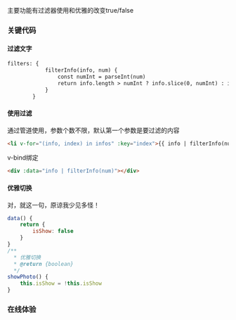 主要功能有过滤器使用和优雅的改变true/false

### 关键代码
#### 过滤文字
```html
filters: {
            filterInfo(info, num) {
                const numInt = parseInt(num)
                return info.length > numInt ? info.slice(0, numInt) : info
            }
        }
```

#### 使用过滤
通过管道使用，参数个数不限，默认第一个参数是要过滤的内容
```html
<li v-for="(info, index) in infos" :key="index">{{ info | filterInfo(num) }}</li>
```

v-bind绑定
```html
<div :data="info | filterInfo(num)"></div>
```

#### 优雅切换
对，就这一句，原谅我少见多怪！
```js
data() {
    return {
        isShow: false
    }
}
/**
  * 优雅切换
  * @return {boolean}
  */
showPhoto() {
    this.isShow = !this.isShow
}
```

### 在线体验
<filter/>

